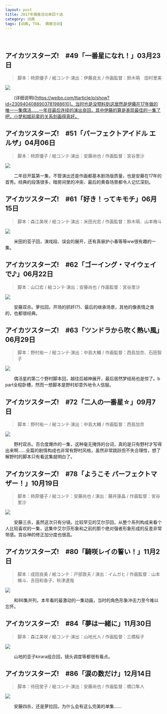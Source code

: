 ```yaml
---
layout: post
title: 2017年偶像活动单回十选
category: 动画
tags: [动画, TVA， 偶像活动]
---
```


　　

## アイカツスターズ!　#49「一番星になれ！」03月23日
> 脚本：柿原優子 / 絵コンテ·演出：伊藤良太 / 作画監督：鈴木萌　田村里美

![](https://ws1.sinaimg.cn/mw690/97de980agy1fn8xt66qh7j20rs0fmwfm.jpg)

　　(详细说明)[https://weibo.com/ttarticle/p/show?id=2309404088903781988610]。当时也是没预料到这居然是伊藤在17年做的唯一一集偶活……一年目最后连续的演出良回，其中伊藤的算是表现最佳的一集了吧，小梦和姬前辈的关系刻画得真好。

## アイカツスターズ!　#51「パーフェクトアイドル エルザ」04月06日
> 脚本：柿原優子 / 絵コンテ·演出：安藤尚也 / 作画監督：宮谷里沙

![](https://ws1.sinaimg.cn/mw690/97de980aly1fn8y07s92wj20zk0k00w2.jpg)

　　二年目开篇第一集，不管演出还是作画都基本剧场版质量，也是安藤在17年的首秀。经典的段落很多，暗房间里的冲突、最后的黄昏场景都令人记忆深刻。

## アイカツスターズ!　#61「好き！ってキモチ」06月15日 
> 脚本：森江美咲 / 絵コンテ·演出：米田光宏 / 作画監督：鈴木萌、山本脩斗

![](https://ws1.sinaimg.cn/mw690/97de980aly1fn8y6lnotdj20sg0g0762.jpg)

　　米田的亚子回，演戏段、误会的展开，还有真昼护小春等等ww很有趣的一集。

## アイカツスターズ!　#62「ゴーイング・マイウェイで♪」06月22日
> 脚本：山口宏 / 絵コンテ·演出：安藤尚也 / 作画監督：宮谷里沙

![](https://ws1.sinaimg.cn/mw690/97de980aly1fn8ycmdxa9j21400migpe.jpg)

　　安藤双杀。萝拉回，开场的抓奸(?)、最后的继承场景，其他的像表情之类的，也都很经典。

## アイカツスターズ!　#63「ツンドラから吹く熱い風」06月29日
> 脚本：野村祐一 / 絵コンテ·演出：中島大輔 / 作画監督：西島加奈、石田智子

![](https://ws1.sinaimg.cn/mw690/97de980aly1fn8yqpcs35j21hc0u077o.jpg)

　　偶活星的第二个野村脚本回，越往后越神展开，最后居然梦结局也是惊了。b part全程卧槽，然而一想脚本是野村却意外地令人信服。

## アイカツスターズ!　#72「二人の一番星☆」09月7日 
> 脚本：野村祐一 / 絵コンテ·演出：中島大輔 / 作画監督：西島加奈

![](https://ws1.sinaimg.cn/mw690/97de980aly1fn8ywowho5j20zk0k0tav.jpg)

　　野村双杀。百合度爆炸的一集，这种毫无掩饰的台词，真的是只有野村才写得出来啊……全篇的剧情构成也非常有野村风格，虽然非常跳跃但不失合理性，想了解野村的脚本只有看这集就明白了。

## アイカツスターズ!　#78「ようこそ パーフェクトマザー！」10月19日
> 脚本：柿原優子 / 絵コンテ：安藤尚也 / 演出：藤井康晶 / 作画監督：宮谷里沙

![](https://ws1.sinaimg.cn/mw690/97de980aly1fn8z04vz0mj20zk0k0adw.jpg)

　　安藤三杀，虽然这次只有分镜。比较罕见的艾尔莎回，从整个系列构成来看个人比较喜欢的一集，这集中艾尔莎形象和之前的那个绝对强者形象形成的反差非常带感。宫谷神的修正加分度也很高。

## アイカツスターズ!　#80「騎咲レイの誓い！」11月2日
> 脚本：成田良美 / 絵コンテ：戸部敦夫 / 演出：イムガヒ / 作画監督：山本脩斗、吉田和香子、秋津達哉

![](https://ws1.sinaimg.cn/mw690/97de980aly1fn8z49t06ij20zk0k0whk.jpg)

　　和86集并列，本年看的最激动的一集动画，当时的角色形象冲击力至今难以忘怀。

## アイカツスターズ!　#84「夢は一緒に」11月30日
> 脚本：森江美咲 / 絵コンテ·演出：山地光人 / 作画監督：三橋桜子

![](https://ws1.sinaimg.cn/mw690/97de980aly1fn8z7egisoj20zk0k042t.jpg)

　　山地的亚子kirara组合回，镜头调度等都很有看点。

## アイカツスターズ!　#86「涙の数だけ」12月14日
> 脚本：待田堂子 / 絵コンテ·演出：安藤尚也 / 作画監督：橋口隼人

![](https://ws1.sinaimg.cn/mw690/97de980aly1fn8zg8jvpsj20zk0k00vv.jpg)

　　安藤四杀，还是萝拉回。为什么会有这么完美的单集……
